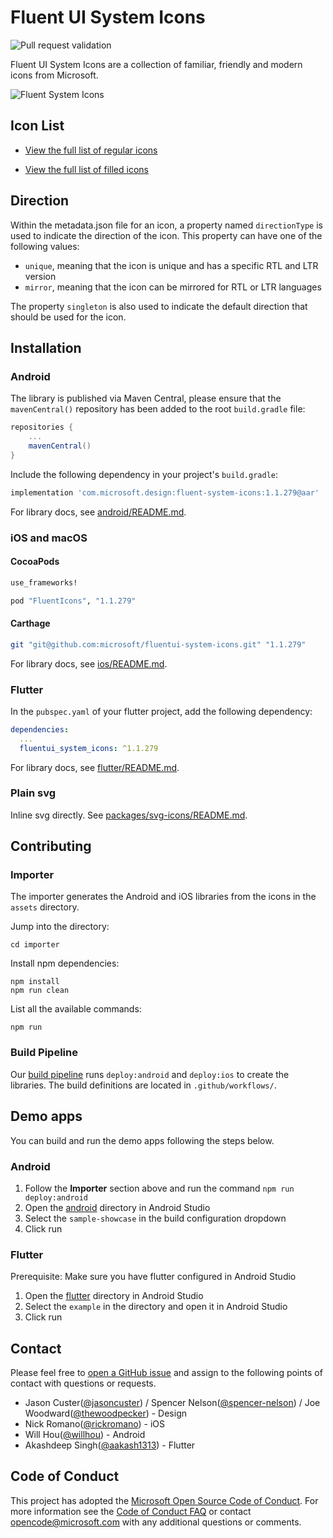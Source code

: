 # Fluent UI System Icons

![Pull request validation](https://github.com/microsoft/fluentui-system-icons/actions/workflows/pr.yml/badge.svg)

Fluent UI System Icons are a collection of familiar, friendly and modern icons from Microsoft.

![Fluent System Icons](art/readme-banner.png)

## Icon List

- [View the full list of regular icons](icons_regular.md)

- [View the full list of filled icons](icons_filled.md)


## Direction
Within the metadata.json file for an icon, a property named `directionType` is used to indicate the direction of the icon. This property can have one of the following values:
- `unique`, meaning that the icon is unique and has a specific RTL and LTR version
- `mirror`, meaning that the icon can be mirrored for RTL or LTR languages

The property `singleton` is also used to indicate the default direction that should be used for the icon. 

## Installation

### Android

The library is published via Maven Central, please ensure that the `mavenCentral()` repository has been added to the root `build.gradle` file:

```groovy
repositories {
    ...
    mavenCentral()
}
```

Include the following dependency in your project's `build.gradle`:

```groovy
implementation 'com.microsoft.design:fluent-system-icons:1.1.279@aar'
```

For library docs, see [android/README.md](android/README.md).

### iOS and macOS

#### CocoaPods

```ruby
use_frameworks!

pod "FluentIcons", "1.1.279"
```

#### Carthage

```bash
git "git@github.com:microsoft/fluentui-system-icons.git" "1.1.279"
```

For library docs, see [ios/README.md](ios/README.md).

### Flutter

In the `pubspec.yaml` of your flutter project, add the following dependency:

```yaml
dependencies:
  ...
  fluentui_system_icons: ^1.1.279
```

For library docs, see [flutter/README.md](flutter/README.md).

### Plain svg

Inline svg directly. See [packages/svg-icons/README.md](packages/svg-icons/README.md).

## Contributing

### Importer

The importer generates the Android and iOS libraries from the icons in the `assets` directory.

Jump into the directory:

```
cd importer
```

Install npm dependencies:

```
npm install
npm run clean
```

List all the available commands:

```
npm run
```

### Build Pipeline

Our [build pipeline](https://github.com/microsoft/fluentui-system-icons/actions) runs `deploy:android` and `deploy:ios` to create the libraries. The build definitions are located in `.github/workflows/`.

## Demo apps

You can build and run the demo apps following the steps below.

### Android

1. Follow the **Importer** section above and run the command `npm run deploy:android`
2. Open the [android](android) directory in Android Studio
3. Select the `sample-showcase` in the build configuration dropdown
4. Click run

### Flutter

Prerequisite: Make sure you have flutter configured in Android Studio

1. Open the [flutter](flutter) directory in Android Studio
2. Select the `example` in the directory and open it in Android Studio
3. Click run

## Contact

Please feel free to [open a GitHub issue](https://github.com/microsoft/fluentui-system-icons/issues/new) and assign to the following points of contact with questions or requests.

- Jason Custer([@jasoncuster](https://github.com/jasoncuster)) / Spencer Nelson([@spencer-nelson](https://github.com/spencer-nelson)) / Joe Woodward([@thewoodpecker](https://github.com/thewoodpecker)) - Design
- Nick Romano([@rickromano](https://github.com/nickromano)) - iOS
- Will Hou([@willhou](https://github.com/willhou)) - Android
- Akashdeep Singh([@aakash1313](https://github.com/aakash1313)) - Flutter

## Code of Conduct

This project has adopted the [Microsoft Open Source Code of Conduct](https://opensource.microsoft.com/codeofconduct). For more information see the [Code of Conduct FAQ](https://opensource.microsoft.com/codeofconduct) or contact opencode@microsoft.com with any additional questions or comments.
